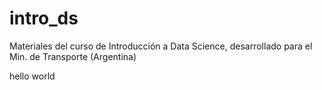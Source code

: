 # intro_ds
Materiales del curso de Introducción a Data Science, desarrollado para el Min. de Transporte (Argentina)

hello world
